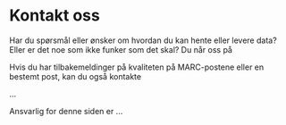 # Kontakt oss

Har du spørsmål eller ønsker om hvordan du kan hente eller levere data? 
Eller er det noe som ikke funker som det skal?
Du når oss på

<Mailto :address="['kundeservice', 'bibsent.no']" subject="Spørsmål om metadatatjenester" />

Hvis du har tilbakemeldinger på kvaliteten på MARC-postene eller en bestemt post, kan du også kontakte

...


Ansvarlig for denne siden er ...